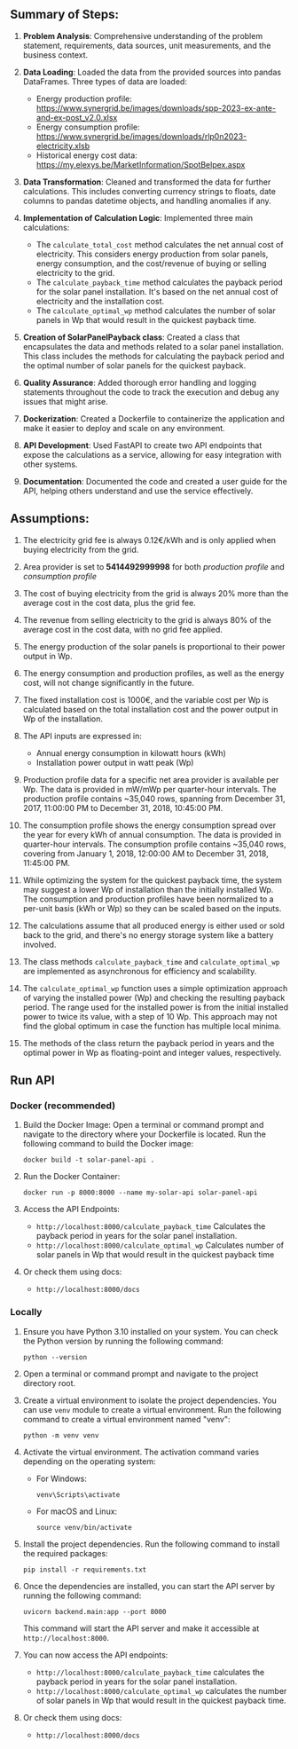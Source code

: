 ## Summary of Steps:

1.  **Problem Analysis**: Comprehensive understanding of the problem statement, requirements, data sources, unit measurements, and the business context.
    
2.  **Data Loading**: Loaded the data from the provided sources into pandas DataFrames. Three types of data are loaded:
    
    -   Energy production profile: https://www.synergrid.be/images/downloads/spp-2023-ex-ante-and-ex-post_v2.0.xlsx
    -   Energy consumption profile: https://www.synergrid.be/images/downloads/rlp0n2023-electricity.xlsb
    -   Historical energy cost data: https://my.elexys.be/MarketInformation/SpotBelpex.aspx

3.  **Data Transformation**: Cleaned and transformed the data for further calculations. This includes converting currency strings to floats, date columns to pandas datetime objects, and handling anomalies if any.
    
4.  **Implementation of Calculation Logic**: Implemented three main calculations:
    
    -   The `calculate_total_cost` method calculates the net annual cost of electricity. This considers energy production from solar panels, energy consumption, and the cost/revenue of buying or selling electricity to the grid.
    -   The `calculate_payback_time` method calculates the payback period for the solar panel installation. It's based on the net annual cost of electricity and the installation cost.
    -   The `calculate_optimal_wp` method calculates the number of solar panels in Wp that would result in the quickest payback time.
 
5.  **Creation of SolarPanelPayback class**: Created a class that encapsulates the data and methods related to a solar panel installation. This class includes the methods for calculating the payback period and the optimal number of solar panels for the quickest payback.
    
6.  **Quality Assurance**: Added thorough error handling and logging statements throughout the code to track the execution and debug any issues that might arise.
    
7.  **Dockerization**: Created a Dockerfile to containerize the application and make it easier to deploy and scale on any environment.
    
8.  **API Development**: Used FastAPI to create two API endpoints that expose the calculations as a service, allowing for easy integration with other systems.
    
9.  **Documentation**: Documented the code and created a user guide for the API, helping others understand and use the service effectively.
    

## Assumptions:

1.  The electricity grid fee is always 0.12€/kWh and is only applied when buying electricity from the grid.
    
2.  Area provider is set to **5414492999998** for both _production profile_ and _consumption profile_
    
3.  The cost of buying electricity from the grid is always 20% more than the average cost in the cost data, plus the grid fee.
    
4.  The revenue from selling electricity to the grid is always 80% of the average cost in the cost data, with no grid fee applied.
    
5.  The energy production of the solar panels is proportional to their power output in Wp.
    
6.  The energy consumption and production profiles, as well as the energy cost, will not change significantly in the future.
    
7.  The fixed installation cost is 1000€, and the variable cost per Wp is calculated based on the total installation cost and the power output in Wp of the installation.
    
8.  The API inputs are expressed in:
    
    -   Annual energy consumption in kilowatt hours (kWh)
    -   Installation power output in watt peak (Wp)
9.  Production profile data for a specific net area provider is available per Wp. The data is provided in mW/mWp per quarter-hour intervals. The production profile contains ~35,040 rows, spanning from December 31, 2017, 11:00:00 PM to December 31, 2018, 10:45:00 PM.
    
10.  The consumption profile shows the energy consumption spread over the year for every kWh of annual consumption. The data is provided in quarter-hour intervals. The consumption profile contains ~35,040 rows, covering from January 1, 2018, 12:00:00 AM to December 31, 2018, 11:45:00 PM.
    
11.  While optimizing the system for the quickest payback time, the system may suggest a lower Wp of installation than the initially installed Wp. The consumption and production profiles have been normalized to a per-unit basis (kWh or Wp) so they can be scaled based on the inputs.
    
12.  The calculations assume that all produced energy is either used or sold back to the grid, and there's no energy storage system like a battery involved.

13. The class methods `calculate_payback_time` and `calculate_optimal_wp` are implemented as asynchronous for efficiency and scalability.

14.  The `calculate_optimal_wp` function uses a simple optimization approach of varying the installed power (Wp) and checking the resulting payback period. The range used for the installed power is from the initial installed power to twice its value, with a step of 10 Wp. This approach may not find the global optimum in case the function has multiple local minima.

16. The methods of the class return the payback period in years and the optimal power in Wp as floating-point and integer values, respectively.


## Run API

### Docker (recommended)
1.  Build the Docker Image: Open a terminal or command prompt and navigate to the directory where your Dockerfile is located. Run the following command to build the Docker image:
    
    `docker build -t solar-panel-api .` 
 
2.  Run the Docker Container: 
    
    `docker run -p 8000:8000 --name my-solar-api solar-panel-api` 
    
3.  Access the API Endpoints: 

    - `http://localhost:8000/calculate_payback_time` Calculates the payback period in years for the solar panel installation.
    - `http://localhost:8000/calculate_optimal_wp` Calculates number of solar panels in Wp that would result in the quickest payback time

8.  Or check them using docs:
    
    - `http://localhost:8000/docs`

### Locally
    
1.  Ensure you have Python 3.10 installed on your system. You can check the Python version by running the following command:
    
    `python --version` 
    
2.  Open a terminal or command prompt and navigate to the project directory root.
3.  Create a virtual environment to isolate the project dependencies. You can use `venv` module to create a virtual environment. Run the following command to create a virtual environment named "venv":
  
    `python -m venv venv` 
    
4.  Activate the virtual environment. The activation command varies depending on the operating system:
    
    -   For Windows:
        
        `venv\Scripts\activate` 
        
    -   For macOS and Linux:
        
        `source venv/bin/activate` 
        
5.  Install the project dependencies. Run the following command to install the required packages:
    
    `pip install -r requirements.txt` 
    
6.  Once the dependencies are installed, you can start the API server by running the following command:
    
    `uvicorn backend.main:app --port 8000` 
    
    This command will start the API server and make it accessible at `http://localhost:8000`.
    
7.  You can now access the API endpoints:
    
    -   `http://localhost:8000/calculate_payback_time` calculates the payback period in years for the solar panel installation.
    -   `http://localhost:8000/calculate_optimal_wp` calculates the number of solar panels in Wp that would result in the quickest payback time.

8.  Or check them using docs:
    
    -   `http://localhost:8000/docs` 
